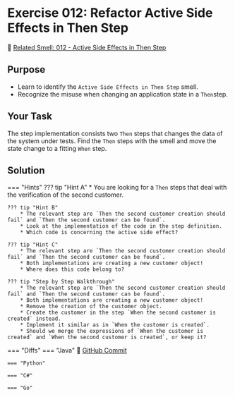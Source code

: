 # Exercise 012: Refactor Active Side Effects in Then Step
:link: [Related Smell: 012 - Active Side Effects in Then Step](/smells/012-active-sideeffects-in-then-step)

## Purpose
* Learn to identify the `Active Side Effects in Then Step` smell.
* Recognize the misuse when changing an application state in a `Then`step.

## Your Task
The step implementation consists two `Then` steps that changes the data of the system under tests. 
Find the `Then` steps with the smell and move the state change to a fitting `When` step.

## Solution

=== "Hints"
    ??? tip "Hint A"
        * You are looking for a `Then` steps that deal with the verification of the second customer.

    ??? tip "Hint B"
        * The relevant step are `Then the second customer creation should fail` and `Then the second customer can be found`.
        * Look at the implementation of the code in the step definition.
        * Which code is concerning the active side effect?

    ??? tip "Hint C"
        * The relevant step are `Then the second customer creation should fail` and `Then the second customer can be found`.
        * Both implementations are creating a new customer object!
        * Where does this code belong to?

    ??? tip "Step by Step Walkthrough"
        * The relevant step are `Then the second customer creation should fail` and `Then the second customer can be found`.
        * Both implementations are creating a new customer object!
        * Remove the creation of the customer object.
        * Create the customer in the step `When the second customer is created` instead. 
        * Implement it similar as in `When the customer is created`.
        * Should we merge the expressions of `When the customer is created` and `When the second customer is created`, or keep it?
    
=== "Diffs"
    === "Java"
        :link: [GitHub Commit](https://github.com/Cucumber-Diseases/cucumber-diseases-java/commit/16a21fa3d5411ab632a831d81ad1a6e930ae4513)
    
    === "Python"

    === "C#"

    === "Go"


